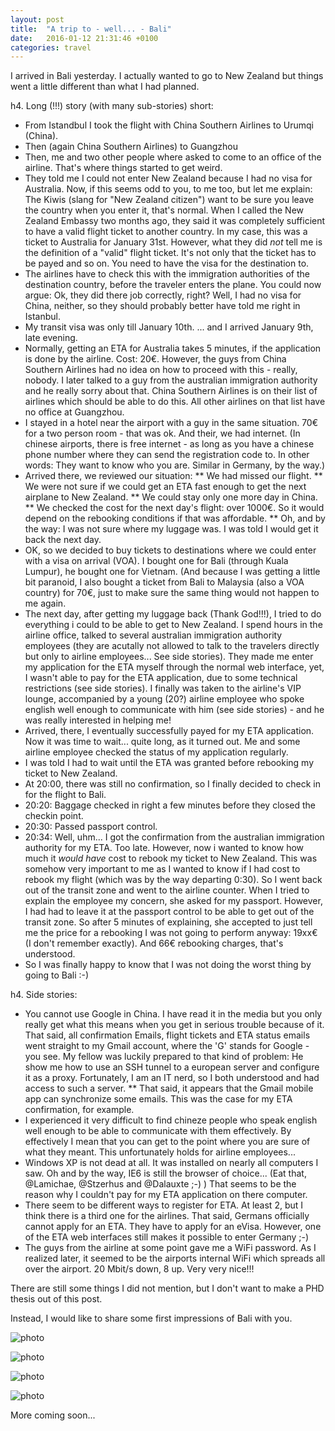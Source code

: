 ```yaml
---
layout: post
title:  "A trip to - well... - Bali"
date:   2016-01-12 21:31:46 +0100
categories: travel
---
```

I arrived in Bali yesterday. I actually wanted to go to New Zealand but things went a little different than what I had planned.

h4. Long (!!!) story (with many sub-stories) short:

* From Istandbul I took the flight with China Southern Airlines to Urumqi (China).
* Then (again China Southern Airlines) to Guangzhou 
* Then, me and two other people where asked to come to an office of the airline. That's where things started to get weird.
* They told me I could not enter New Zealand because I had no visa for Australia. Now, if this seems odd to you, to me too, but let me explain: The Kiwis (slang for "New Zealand citizen") want to be sure you leave the country when you enter it, that's normal. When I called the New Zealand Embassy two months ago, they said it was completely sufficient to have a valid flight ticket to another country. In my case, this was a ticket to Australia for January 31st. However, what they did _not_ tell me is the definition of a "valid" flight ticket. It's not only that the ticket has to be payed and so on. You need to have the visa for the destination to. 
* The airlines have to check this with the immigration authorities of the destination country, before the traveler enters the plane. You could now argue: Ok, they did there job correctly, right? Well, I had no visa for China, neither, so they should probably better have told me right in Istanbul.
* My transit visa was only till January 10th. ... and I arrived January 9th, late evening.
* Normally, getting an ETA for Australia takes 5 minutes, if the application is done by the airline. Cost: 20€. However, the guys from China Southern Airlines had no idea on how to proceed with this - really, nobody. I later talked to a guy from the australian immigration authority and he really sorry about that. China Southern Airlines is on their list of airlines which should be able to do this. All other airlines on that list have no office at Guangzhou.
* I stayed in a hotel near the airport with a guy in the same situation. 70€ for a two person room - that was ok. And their, we had internet. (In chinese airports, there is free internet - as long as you have a chinese phone number where they can send the registration code to. In other words: They want to know who you are. Similar in Germany, by the way.) 
* Arrived there, we reviewed our situation: 
** We had missed our flight.
** We were not sure if we could get an ETA fast enough to get the next airplane to New Zealand.
** We could stay only one more day in China.
** We checked the cost for the next day's flight: over 1000€. So it would depend on the rebooking conditions if that was affordable. 
** Oh, and by the way: I was not sure where my luggage was. I was told I would get it back the next day.
* OK, so we decided to buy tickets to destinations where we could enter with a visa on arrival (VOA). I bought one for Bali (through Kuala Lumpur), he bought one for Vietnam. (And because I was getting a little bit paranoid, I also bought a ticket from Bali to Malaysia (also a VOA country) for 70€, just to make sure the same thing would not happen to me again.
* The next day, after getting my luggage back (Thank God!!!), I tried to do everything i could to be able to get to New Zealand. I spend hours in the airline office, talked to several australian immigration authority employees (they are acutally not allowed to talk to the travelers directly but only to airline employees... See side stories). They made me enter my application for the ETA myself through the normal web interface, yet, I wasn't able to pay for the ETA application, due to some technical restrictions (see side stories). I finally was taken to the airline's VIP lounge, accompanied by a young (20?) airline employee who spoke english well enough to communicate with him (see side stories) - and he was really interested in helping me!
* Arrived, there, I eventually successfully payed for my ETA application. Now it was time to wait... quite long, as it turned out. Me and some airline employee checked the status of my application regularly.
* I was told I had to wait until the ETA was granted before rebooking my ticket to New Zealand.
* At 20:00, there was still no confirmation, so I finally decided to check in for the flight to Bali.
* 20:20: Baggage checked in right a few minutes before they closed the checkin point.
* 20:30: Passed passport control.
* 20:34: Well, uhm... I got the confirmation from the australian immigration authority for my ETA. Too late. However, now i wanted to know how much it _would have_ cost to rebook my ticket to New Zealand. This was somehow very important to me as I wanted to know if I had cost to rebook my flight (which was by the way departing 0:30). So I went back out of the transit zone and went to the airline counter. When I tried to explain the employee my concern, she asked for my passport. However, I had had to leave it at the passport control to be able to get out of the transit zone. So after 5 minutes of explaining, she accepted to just tell me the price for a rebooking I was not going to perform anyway: 19xx€ (I don't remember exactly). And 66€ rebooking charges, that's understood.
* So I was finally happy to know that I was not doing the worst thing by going to Bali :-)

h4. Side stories:

* You cannot use Google in China. I have read it in the media but you only really get what this means when you get in serious trouble because of it. That said, all confirmation Emails, flight tickets and ETA status emails went straight to my Gmail account, where the 'G' stands for Google - you see. My fellow was luckily prepared to that kind of problem: He show me how to use an SSH tunnel to a european server and configure it as a proxy. Fortunately, I am an IT nerd, so I both understood and had access to such a server.
** That said, it appears that the Gmail mobile app can synchronize some emails. This was the case for my ETA confirmation, for example.
* I experienced it very difficult to find chineze people who speak english well enough to be able to communicate with them effectively. By effectively I mean that you can get to the point where you are sure of what they meant. This unfortunately holds for airline employees...
* Windows XP is not dead at all. It was installed on nearly all computers I saw. Oh and by the way, IE6 is still the browser of choice... (Eat that, @Lamichae, @Stzerhus and @Dalauxte ;-) ) That seems to be the reason why I couldn't pay for my ETA application on there computer.
* There seem to be different ways to register for ETA. At least 2, but I think there is a third one for the airlines. That said, Germans officially cannot apply for an ETA. They have to apply for an eVisa. However, one of the ETA web interfaces still makes it possible to enter Germany ;-)
* The guys from the airline at some point gave me a WiFi password. As I realized later, it seemed to be the airports internal WiFi which spreads all over the airport. 20 Mbit/s down, 8 up. Very very nice!!!

There are still some things I did not mention, but I don't want to make a PHD thesis out of this post.

Instead, I would like to share some first impressions of Bali with you.

![photo](/img/bali1/20160112_060054.jpg)

![photo](/img/bali1/20160112_083050.jpg)

![photo](/img/bali1/20160112_115551.jpg)

![photo](/img/bali1/20160112_115917.jpg)


More coming soon...